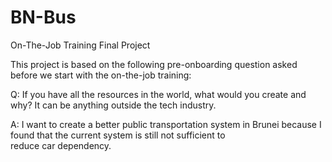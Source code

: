 # BN-Bus
 On-The-Job Training Final Project

This project is based on the following pre-onboarding question asked before we start with the on-the-job training:

Q: If you have all the resources in the world, what would you create and why? It can be anything outside the tech industry.

A: I want to create a better public transportation system in Brunei because I found that the current system is still not sufficient to reduce car dependency.